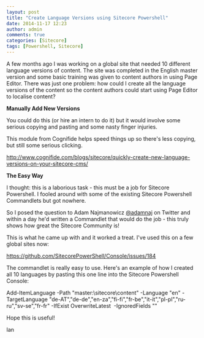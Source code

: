 ```yaml
---
layout: post
title: "Create Language Versions using Sitecore Powershell"
date: 2014-11-17 12:23
author: admin
comments: true
categories: [Sitecore]
tags: [Powershell, Sitecore]
---
```

<span class="dropcap">A</span> few months ago I was working on a global site that needed 10 different language versions of content. The site was completed in the English master version and some basic training was given to content authors in using Page Editor. There was just one problem: how could I create all the language versions of the content so the content authors could start using Page Editor to localise content?

**Manually Add New Versions**

You could do this (or hire an intern to do it) but it would involve some serious copying and pasting and some nasty finger injuries.

This module from Cognifide helps speed things up so there's less copying, but still some serious clicking.

<a title="http://www.cognifide.com/blogs/sitecore/quickly-create-new-language-versions-on-your-sitecore-cms/" href="http://www.cognifide.com/blogs/sitecore/quickly-create-new-language-versions-on-your-sitecore-cms/" target="_blank">http://www.cognifide.com/blogs/sitecore/quickly-create-new-language-versions-on-your-sitecore-cms/</a>

**The Easy Way**

I thought: this is a laborious task - this must be a job for Sitecore Powershell. I fooled around with some of the existing Sitecore Powershell Commandlets but got nowhere.

So I posed the question to Adam Najmanowicz <a title=" @adamnaj" href="http://twitter.com/adamnaj" target="_blank">@adamnaj</a> on Twitter and within a day he'd written a Commandlet that would do the job - this truly shows how great the Sitecore Community is!

This is what he came up with and it worked a treat. I've used this on a few global sites now:

<a href="https://github.com/SitecorePowerShell/Console/issues/184" target="-blank">https://github.com/SitecorePowerShell/Console/issues/184</a>

The commandlet is really easy to use. Here's an example of how I created all 10 languages by pasting this one line into the Sitecore Powershell Console:


Add-ItemLanguage -Path &quot;master:\sitecore\content&quot; -Language &quot;en&quot; -TargetLanguage &quot;de-AT&quot;,&quot;de-de&quot;,&quot;en-za&quot;,&quot;fi-fi&quot;,&quot;fr-be&quot;,&quot;it-it&quot;,&quot;pl-pl&quot;,&quot;ru-ru&quot;,&quot;sv-se&quot;,&quot;fr-fr&quot; -IfExist OverwriteLatest  -IgnoredFields &quot;&quot;

Hope this is useful!

Ian
